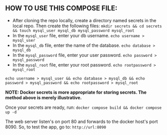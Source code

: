 ## HOW TO USE THIS COMPOSE FILE:
* After cloning the repo locally, create a directory named secrets in the local repo. Then create the following files:
```mkdir secrets && cd secrets && touch mysql_user mysql_db mysql_password mysql_root```
* In the `mysql_user` file, enter your db username. `echo username > mysql_user`
* In the `mysql_db` file, enter the name of the database. `echo database > mysql_db`
* In the `mysql_password` file, enter your user password.  `echo password > mysql_password`
* In the `mysql_root` file, enter your root password.  `echo rootpassword > mysql_root`

`echo username > mysql_user && echo database > mysql_db && echo password > mysql_password && echo rootpassword > mysql_root`

**NOTE: Docker secrets is more appropriate for storing secrets. The method above is merely illustrative.** 

Once your secrets are ready, run:
```docker compose build && docker compose up -d```

The web server listen's on port 80 and forwards to the docker host's port 8090. So, to test the app, go to:
`http://url:8090`
